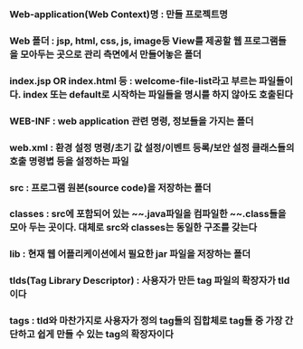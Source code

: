 ### Web-application(Web Context)명 : 만들 프로젝트명  
### Web 폴더 : jsp, html, css, js, image등 View를 제공할 웹 프로그램들을 모아두는 곳으로 관리 측면에서 만들어놓은 폴더  
### index.jsp OR index.html 등 : welcome-file-list라고 부르는 파일들이다. index 또는 default로 시작하는 파일들을 명시를 하지 않아도 호출된다  
### WEB-INF : web application 관련 명령, 정보들을 가지는 폴더  
### web.xml : 환경 설정 명령/초기 값 설정/이벤트 등록/보안 설정 클래스들의 호출 명령볍 등을 설정하는 파일  
### src : 프로그램 원본(source code)을 저장하는 폴더  
### classes : src에 포함되어 있는 ~~.java파일을 컴파일한 ~~.class들을 모아 두는 곳이다. 대체로 src와 classes는 동일한 구조를 갖는다  
### lib : 현재 웹 어플리케이션에서 필요한 jar 파일을 저장하는 폴더  
### tlds(Tag Library Descriptor) : 사용자가 만든 tag 파일의 확장자가 tld 이다  
### tags : tld와 마찬가지로 사용자가 정의 tag들의 집합체로 tag들 중 가장 간단하고 쉽게 만들 수 있는 tag의 확장자이다  
